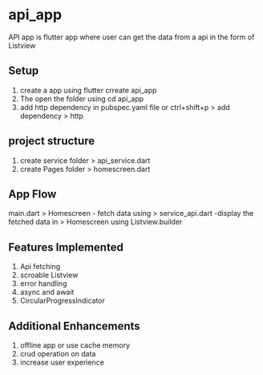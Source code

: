 # api_app

API app is flutter app where user can get the data from a api in the form of Listview 

## Setup
1. create a app using flutter crreate api_app
2. The open the folder using cd api_app
3. add http dependency in pubspec.yaml file or ctrl+shift+p > add dependency > http

## project structure
1. create service folder > api_service.dart
2. create Pages folder > homescreen.dart

## App Flow 
main.dart > Homescreen - fetch data using > service_api.dart -display the fetched data in > Homescreen using Listview.builder

## Features Implemented
1. Api fetching
2. scroable Listview
3. error handling
4. async and await
5. CircularProgressIndicator

## Additional Enhancements
1. offline app or use cache memory
2. crud operation on data
3. increase user experience
